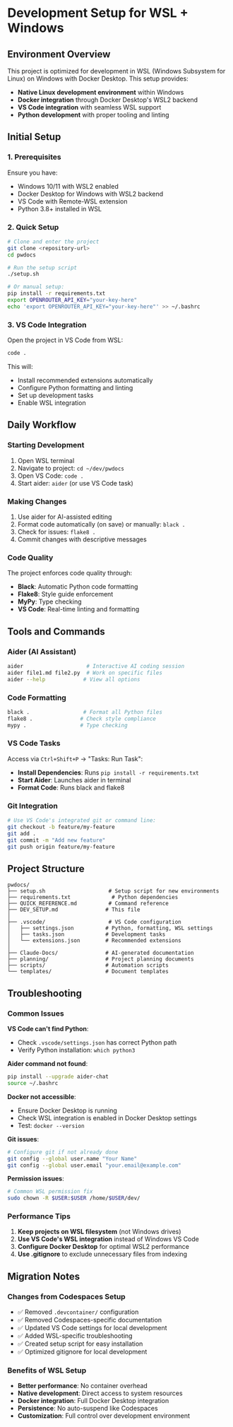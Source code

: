 # Development Setup for WSL + Windows

## Environment Overview

This project is optimized for development in WSL (Windows Subsystem for Linux) on Windows with Docker Desktop. This setup provides:

- **Native Linux development environment** within Windows
- **Docker integration** through Docker Desktop's WSL2 backend
- **VS Code integration** with seamless WSL support
- **Python development** with proper tooling and linting

## Initial Setup

### 1. Prerequisites

Ensure you have:
- Windows 10/11 with WSL2 enabled
- Docker Desktop for Windows with WSL2 backend
- VS Code with Remote-WSL extension
- Python 3.8+ installed in WSL

### 2. Quick Setup

```bash
# Clone and enter the project
git clone <repository-url>
cd pwdocs

# Run the setup script
./setup.sh

# Or manual setup:
pip install -r requirements.txt
export OPENROUTER_API_KEY="your-key-here"
echo 'export OPENROUTER_API_KEY="your-key-here"' >> ~/.bashrc
```

### 3. VS Code Integration

Open the project in VS Code from WSL:
```bash
code .
```

This will:
- Install recommended extensions automatically
- Configure Python formatting and linting
- Set up development tasks
- Enable WSL integration

## Daily Workflow

### Starting Development
1. Open WSL terminal
2. Navigate to project: `cd ~/dev/pwdocs`
3. Open VS Code: `code .`
4. Start aider: `aider` (or use VS Code task)

### Making Changes
1. Use aider for AI-assisted editing
2. Format code automatically (on save) or manually: `black .`
3. Check for issues: `flake8 .`
4. Commit changes with descriptive messages

### Code Quality
The project enforces code quality through:
- **Black**: Automatic Python code formatting
- **Flake8**: Style guide enforcement
- **MyPy**: Type checking
- **VS Code**: Real-time linting and formatting

## Tools and Commands

### Aider (AI Assistant)
```bash
aider                    # Interactive AI coding session
aider file1.md file2.py  # Work on specific files
aider --help            # View all options
```

### Code Formatting
```bash
black .                 # Format all Python files
flake8 .               # Check style compliance
mypy .                 # Type checking
```

### VS Code Tasks
Access via `Ctrl+Shift+P` → "Tasks: Run Task":
- **Install Dependencies**: Runs `pip install -r requirements.txt`
- **Start Aider**: Launches aider in terminal
- **Format Code**: Runs black and flake8

### Git Integration
```bash
# Use VS Code's integrated git or command line:
git checkout -b feature/my-feature
git add .
git commit -m "Add new feature"
git push origin feature/my-feature
```

## Project Structure

```
pwdocs/
├── setup.sh                    # Setup script for new environments
├── requirements.txt             # Python dependencies
├── QUICK_REFERENCE.md          # Command reference
├── DEV_SETUP.md               # This file
│
├── .vscode/                    # VS Code configuration
│   ├── settings.json          # Python, formatting, WSL settings
│   ├── tasks.json             # Development tasks
│   └── extensions.json        # Recommended extensions
│
├── Claude-Docs/               # AI-generated documentation
├── planning/                  # Project planning documents
├── scripts/                   # Automation scripts
└── templates/                 # Document templates
```

## Troubleshooting

### Common Issues

**VS Code can't find Python**:
- Check `.vscode/settings.json` has correct Python path
- Verify Python installation: `which python3`

**Aider command not found**:
```bash
pip install --upgrade aider-chat
source ~/.bashrc
```

**Docker not accessible**:
- Ensure Docker Desktop is running
- Check WSL integration is enabled in Docker Desktop settings
- Test: `docker --version`

**Git issues**:
```bash
# Configure git if not already done
git config --global user.name "Your Name"
git config --global user.email "your.email@example.com"
```

**Permission issues**:
```bash
# Common WSL permission fix
sudo chown -R $USER:$USER /home/$USER/dev/
```

### Performance Tips

1. **Keep projects on WSL filesystem** (not Windows drives)
2. **Use VS Code's WSL integration** instead of Windows VS Code
3. **Configure Docker Desktop** for optimal WSL2 performance
4. **Use .gitignore** to exclude unnecessary files from indexing

## Migration Notes

### Changes from Codespaces Setup
- ✅ Removed `.devcontainer/` configuration
- ✅ Removed Codespaces-specific documentation
- ✅ Updated VS Code settings for local development
- ✅ Added WSL-specific troubleshooting
- ✅ Created setup script for easy installation
- ✅ Optimized gitignore for local development

### Benefits of WSL Setup
- **Better performance**: No container overhead
- **Native development**: Direct access to system resources
- **Docker integration**: Full Docker Desktop integration
- **Persistence**: No auto-suspend like Codespaces
- **Customization**: Full control over development environment
